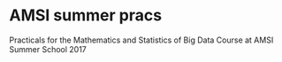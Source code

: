 # AMSI summer pracs
Practicals for the Mathematics and Statistics of Big Data Course at AMSI Summer School 2017
